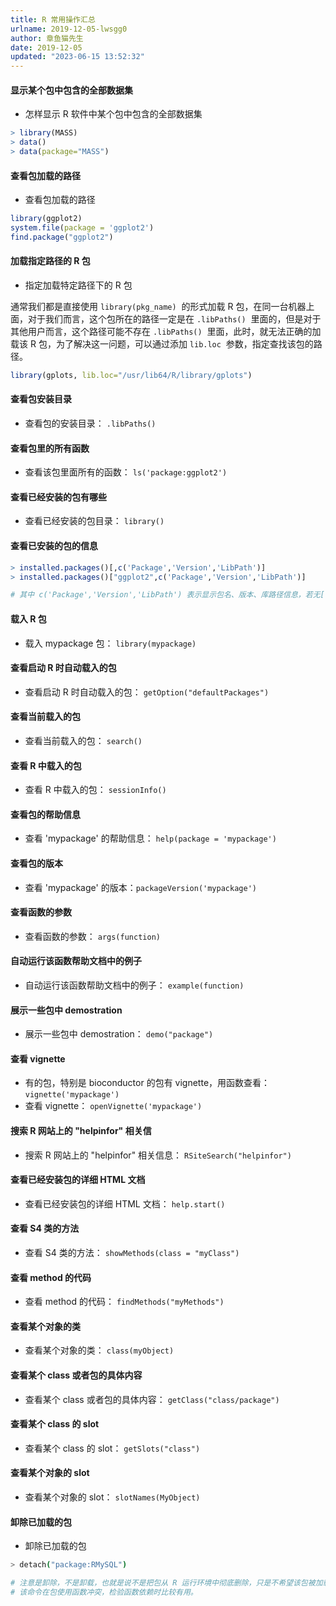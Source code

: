 ```yaml
---
title: R 常用操作汇总
urlname: 2019-12-05-lwsgg0
author: 章鱼猫先生
date: 2019-12-05
updated: "2023-06-15 13:52:32"
---
```


#### 显示某个包中包含的全部数据集

- 怎样显示 R 软件中某个包中包含的全部数据集

```r
> library(MASS)
> data()
> data(package="MASS")
```

#### 查看包加载的路径

- 查看包加载的路径

```r
library(ggplot2)
system.file(package = 'ggplot2')
find.package("ggplot2")
```

#### 加载指定路径的 R 包

- 指定加载特定路径下的 R 包

通常我们都是直接使用 `library(pkg_name)`  的形式加载 R 包，在同一台机器上面，对于我们而言，这个包所在的路径一定是在 `.libPaths()`  里面的，但是对于其他用户而言，这个路径可能不存在 `.libPaths()`  里面，此时，就无法正确的加载该 R 包，为了解决这一问题，可以通过添加 `lib.loc`  参数，指定查找该包的路径。

```r
library(gplots, lib.loc="/usr/lib64/R/library/gplots")
```

#### 查看包安装目录

- 查看包的安装目录： `.libPaths()`

#### 查看包里的所有函数

- 查看该包里面所有的函数： `ls('package:ggplot2')`

#### 查看已经安装的包有哪些

- 查看已经安装的包目录： `library()`

#### 查看已安装的包的信息

```r
> installed.packages()[,c('Package','Version','LibPath')]
> installed.packages()["ggplot2",c('Package','Version','LibPath')]

# 其中 c('Package','Version','LibPath') 表示显示包名、版本、库路径信息，若无[,c('Package','Version','LibPath')]参数，则显示所有信息。
```

#### 载入 R 包

- 载入 mypackage 包： `library(mypackage)`

#### 查看启动 R 时自动载入的包

- 查看启动 R 时自动载入的包： `getOption("defaultPackages")`

#### 查看当前载入的包

- 查看当前载入的包： `search()`

#### 查看 R 中载入的包

- 查看 R 中载入的包： `sessionInfo()`

#### 查看包的帮助信息

- 查看 'mypackage' 的帮助信息： `help(package = 'mypackage')`

#### 查看包的版本

- 查看 'mypackage' 的版本：`packageVersion('mypackage')`

#### 查看函数的参数

- 查看函数的参数： `args(function)`

#### 自动运行该函数帮助文档中的例子

- 自动运行该函数帮助文档中的例子： `example(function)`

#### 展示一些包中 demostration

- 展示一些包中 demostration： `demo("package")`

#### 查看 vignette

- 有的包，特别是 bioconductor 的包有 vignette，用函数查看： `vignette('mypackage')`
- 查看 vignette： `openVignette('mypackage')`

#### 搜索 R 网站上的 "helpinfor" 相关信

- 搜索 R 网站上的 "helpinfor" 相关信息： `RSiteSearch("helpinfor")`

#### 查看已经安装包的详细 HTML 文档

- 查看已经安装包的详细 HTML 文档： `help.start()`

#### 查看 S4 类的方法

- 查看 S4 类的方法： `showMethods(class = "myClass")`

#### 查看 method 的代码

- 查看 method 的代码： `findMethods("myMethods")`

#### 查看某个对象的类

- 查看某个对象的类： `class(myObject)`

#### 查看某个 class 或者包的具体内容

- 查看某个 class 或者包的具体内容： `getClass("class/package")`

#### 查看某个 class 的 slot

- 查看某个 class 的 slot： `getSlots("class")`

#### 查看某个对象的 slot

- 查看某个对象的 slot： `slotNames(MyObject)`

#### 卸除已加载的包

- 卸除已加载的包

```bash
> detach("package:RMySQL")

# 注意是卸除，不是卸载，也就是说不是把包从 R 运行环境中彻底删除，只是不希望该包被加载使用。
# 该命令在包使用函数冲突，检验函数依赖时比较有用。
```

